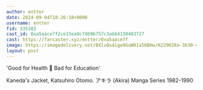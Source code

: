 ```yaml
---
author: entter
date: 2024-09-04T18:26:18+0000
username: entter
fid: 335383
cast_id: 0xa5aace7f2ce15ea9c7d696757c3ab64130483727
cast: https://farcaster.xyz/entter/0xa5aace7f
image: https://imagedelivery.net/BXluQx4ige9GuW0Ia56BHw/6229028a-3b30-473d-f5bb-134265a81300/original
layout: post
---
```


'Good for Health 💊 Bad for Education'

Kaneda's Jacket, Katsuhiro Otomo.
アキラ (Akira) Manga Series 1982-1990

<img src='https://imagedelivery.net/BXluQx4ige9GuW0Ia56BHw/6229028a-3b30-473d-f5bb-134265a81300/original' alt='' referrerpolicy='no-referrer'/>
